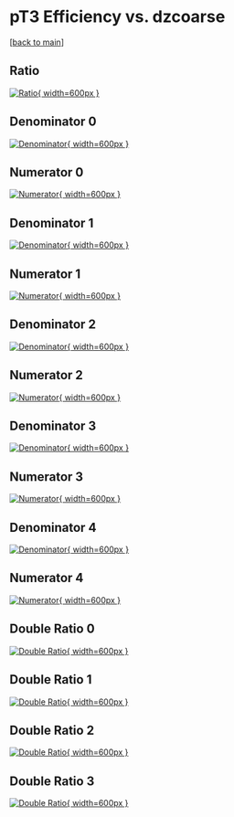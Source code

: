# pT3 Efficiency vs. dzcoarse

[[back to main](./)]



## Ratio

[![Ratio](../mtv/var/pT3_loweta_0_-1_eff_dzcoarse.png){ width=600px }](../mtv/var/pT3_loweta_0_-1_eff_dzcoarse.pdf)

## Denominator 0

[![Denominator](../mtv/den/pT3_loweta_0_-1_eff_dzcoarse_den0.png){ width=600px }](../mtv/den/pT3_loweta_0_-1_eff_dzcoarse_den0.pdf)

## Numerator 0

[![Numerator](../mtv/num/pT3_loweta_0_-1_eff_dzcoarse_num0.png){ width=600px }](../mtv/num/pT3_loweta_0_-1_eff_dzcoarse_num0.pdf)

## Denominator 1

[![Denominator](../mtv/den/pT3_loweta_0_-1_eff_dzcoarse_den1.png){ width=600px }](../mtv/den/pT3_loweta_0_-1_eff_dzcoarse_den1.pdf)

## Numerator 1

[![Numerator](../mtv/num/pT3_loweta_0_-1_eff_dzcoarse_num1.png){ width=600px }](../mtv/num/pT3_loweta_0_-1_eff_dzcoarse_num1.pdf)

## Denominator 2

[![Denominator](../mtv/den/pT3_loweta_0_-1_eff_dzcoarse_den2.png){ width=600px }](../mtv/den/pT3_loweta_0_-1_eff_dzcoarse_den2.pdf)

## Numerator 2

[![Numerator](../mtv/num/pT3_loweta_0_-1_eff_dzcoarse_num2.png){ width=600px }](../mtv/num/pT3_loweta_0_-1_eff_dzcoarse_num2.pdf)

## Denominator 3

[![Denominator](../mtv/den/pT3_loweta_0_-1_eff_dzcoarse_den3.png){ width=600px }](../mtv/den/pT3_loweta_0_-1_eff_dzcoarse_den3.pdf)

## Numerator 3

[![Numerator](../mtv/num/pT3_loweta_0_-1_eff_dzcoarse_num3.png){ width=600px }](../mtv/num/pT3_loweta_0_-1_eff_dzcoarse_num3.pdf)

## Denominator 4

[![Denominator](../mtv/den/pT3_loweta_0_-1_eff_dzcoarse_den4.png){ width=600px }](../mtv/den/pT3_loweta_0_-1_eff_dzcoarse_den4.pdf)

## Numerator 4

[![Numerator](../mtv/num/pT3_loweta_0_-1_eff_dzcoarse_num4.png){ width=600px }](../mtv/num/pT3_loweta_0_-1_eff_dzcoarse_num4.pdf)

## Double Ratio 0

[![Double Ratio](../mtv/ratio/pT3_loweta_0_-1_eff_dzcoarse_ratio0.png){ width=600px }](../mtv/ratio/pT3_loweta_0_-1_eff_dzcoarse_ratio0.pdf)

## Double Ratio 1

[![Double Ratio](../mtv/ratio/pT3_loweta_0_-1_eff_dzcoarse_ratio1.png){ width=600px }](../mtv/ratio/pT3_loweta_0_-1_eff_dzcoarse_ratio1.pdf)

## Double Ratio 2

[![Double Ratio](../mtv/ratio/pT3_loweta_0_-1_eff_dzcoarse_ratio2.png){ width=600px }](../mtv/ratio/pT3_loweta_0_-1_eff_dzcoarse_ratio2.pdf)

## Double Ratio 3

[![Double Ratio](../mtv/ratio/pT3_loweta_0_-1_eff_dzcoarse_ratio3.png){ width=600px }](../mtv/ratio/pT3_loweta_0_-1_eff_dzcoarse_ratio3.pdf)

